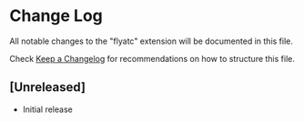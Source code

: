 # Change Log

All notable changes to the "flyatc" extension will be documented in this file.

Check [Keep a Changelog](http://keepachangelog.com/) for recommendations on how to structure this file.

## [Unreleased]

- Initial release